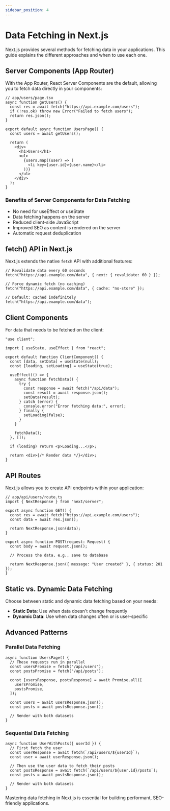 ```yaml
---
sidebar_position: 4
---
```


# Data Fetching in Next.js

Next.js provides several methods for fetching data in your applications. This guide explains the different approaches and when to use each one.

## Server Components (App Router)

With the App Router, React Server Components are the default, allowing you to fetch data directly in your components:

```tsx
// app/users/page.tsx
async function getUsers() {
  const res = await fetch("https://api.example.com/users");
  if (!res.ok) throw new Error("Failed to fetch users");
  return res.json();
}

export default async function UsersPage() {
  const users = await getUsers();

  return (
    <div>
      <h1>Users</h1>
      <ul>
        {users.map((user) => (
          <li key={user.id}>{user.name}</li>
        ))}
      </ul>
    </div>
  );
}
```

### Benefits of Server Components for Data Fetching

- No need for useEffect or useState
- Data fetching happens on the server
- Reduced client-side JavaScript
- Improved SEO as content is rendered on the server
- Automatic request deduplication

## fetch() API in Next.js

Next.js extends the native `fetch` API with additional features:

```tsx
// Revalidate data every 60 seconds
fetch("https://api.example.com/data", { next: { revalidate: 60 } });

// Force dynamic fetch (no caching)
fetch("https://api.example.com/data", { cache: "no-store" });

// Default: cached indefinitely
fetch("https://api.example.com/data");
```

## Client Components

For data that needs to be fetched on the client:

```tsx
"use client";

import { useState, useEffect } from "react";

export default function ClientComponent() {
  const [data, setData] = useState(null);
  const [loading, setLoading] = useState(true);

  useEffect(() => {
    async function fetchData() {
      try {
        const response = await fetch("/api/data");
        const result = await response.json();
        setData(result);
      } catch (error) {
        console.error("Error fetching data:", error);
      } finally {
        setLoading(false);
      }
    }

    fetchData();
  }, []);

  if (loading) return <p>Loading...</p>;

  return <div>{/* Render data */}</div>;
}
```

## API Routes

Next.js allows you to create API endpoints within your application:

```tsx
// app/api/users/route.ts
import { NextResponse } from "next/server";

export async function GET() {
  const res = await fetch("https://api.example.com/users");
  const data = await res.json();

  return NextResponse.json(data);
}

export async function POST(request: Request) {
  const body = await request.json();

  // Process the data, e.g., save to database

  return NextResponse.json({ message: "User created" }, { status: 201 });
}
```

## Static vs. Dynamic Data Fetching

Choose between static and dynamic data fetching based on your needs:

- **Static Data**: Use when data doesn't change frequently
- **Dynamic Data**: Use when data changes often or is user-specific

## Advanced Patterns

### Parallel Data Fetching

```tsx
async function UsersPage() {
  // These requests run in parallel
  const usersPromise = fetch("/api/users");
  const postsPromise = fetch("/api/posts");

  const [usersResponse, postsResponse] = await Promise.all([
    usersPromise,
    postsPromise,
  ]);

  const users = await usersResponse.json();
  const posts = await postsResponse.json();

  // Render with both datasets
}
```

### Sequential Data Fetching

```tsx
async function UserWithPosts({ userId }) {
  // First fetch the user
  const userResponse = await fetch(`/api/users/${userId}`);
  const user = await userResponse.json();

  // Then use the user data to fetch their posts
  const postsResponse = await fetch(`/api/users/${user.id}/posts`);
  const posts = await postsResponse.json();

  // Render with both datasets
}
```

Mastering data fetching in Next.js is essential for building performant, SEO-friendly applications.
